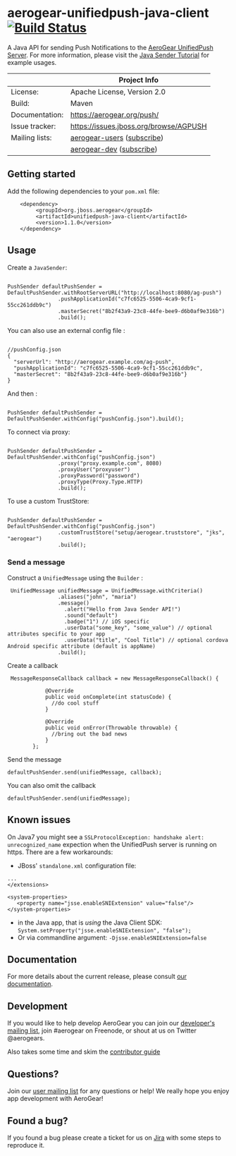 # aerogear-unifiedpush-java-client [![Build Status](https://travis-ci.org/aerogear/aerogear-unifiedpush-java-client.png)](https://travis-ci.org/aerogear/aerogear-unifiedpush-java-client)

A Java API for sending Push Notifications to the [AeroGear UnifiedPush Server](https://github.com/aerogear/aerogear-unifiedpush-server). For more information, please visit the [Java Sender Tutorial](http://aerogear.org/docs/unifiedpush/GetStartedwithJavaSender/) for example usages.

|                 | Project Info  |
| --------------- | ------------- |
| License:        | Apache License, Version 2.0  |
| Build:          | Maven  |
| Documentation:  | https://aerogear.org/push/  |
| Issue tracker:  | https://issues.jboss.org/browse/AGPUSH  |
| Mailing lists:  | [aerogear-users](http://aerogear-users.1116366.n5.nabble.com/) ([subscribe](https://lists.jboss.org/mailman/listinfo/aerogear-users))  |
|                 | [aerogear-dev](http://aerogear-dev.1069024.n5.nabble.com/) ([subscribe](https://lists.jboss.org/mailman/listinfo/aerogear-dev))  |

## Getting started

Add the following dependencies to your ```pom.xml``` file:

        <dependency>
             <groupId>org.jboss.aerogear</groupId>
             <artifactId>unifiedpush-java-client</artifactId>
             <version>1.1.0</version>
        </dependency>

## Usage

Create a ```JavaSender```:

```

PushSender defaultPushSender = DefaultPushSender.withRootServerURL("http://localhost:8080/ag-push")
                .pushApplicationId("c7fc6525-5506-4ca9-9cf1-55cc261ddb9c")
                .masterSecret("8b2f43a9-23c8-44fe-bee9-d6b0af9e316b")
                .build();
```

You can also use an external config file :

```

//pushConfig.json
{
  "serverUrl": "http://aerogear.example.com/ag-push",
  "pushApplicationId": "c7fc6525-5506-4ca9-9cf1-55cc261ddb9c",
  "masterSecret": "8b2f43a9-23c8-44fe-bee9-d6b0af9e316b"}
}

```

And then :

```

PushSender defaultPushSender = DefaultPushSender.withConfig("pushConfig.json").build();

```


To connect via proxy:

```

PushSender defaultPushSender = DefaultPushSender.withConfig("pushConfig.json")
                .proxy("proxy.example.com", 8080)
                .proxyUser("proxyuser")
                .proxyPassword("password")
                .proxyType(Proxy.Type.HTTP)
                .build();

```

To use a custom TrustStore:

```

PushSender defaultPushSender = DefaultPushSender.withConfig("pushConfig.json")
                .customTrustStore("setup/aerogear.truststore", "jks", "aerogear")
                .build();

```

### Send a message

Construct a ``` UnifiedMessage ``` using the ``` Builder ``` :

```
 UnifiedMessage unifiedMessage = UnifiedMessage.withCriteria()
                .aliases("john", "maria")
                .message()
                  .alert("Hello from Java Sender API!")
                  .sound("default")
                  .badge("1") // iOS specific
                  .userData("some_key", "some_value") // optional attributes specific to your app
                  .userData("title", "Cool Title") // optional cordova Android specific attribute (default is appName)
                .build();
```

Create a callback

```
 MessageResponseCallback callback = new MessageResponseCallback() {

            @Override
            public void onComplete(int statusCode) {
              //do cool stuff
            }

            @Override
            public void onError(Throwable throwable) {
              //bring out the bad news
            }
        };
```

Send the message


``` defaultPushSender.send(unifiedMessage, callback); ```


You can also omit the callback


``` defaultPushSender.send(unifiedMessage); ```


## Known issues

On Java7 you might see a ```SSLProtocolException: handshake alert: unrecognized_name``` expection when the UnifiedPush server is running on https. There are a few workarounds:

* JBoss' ```standalone.xml``` configuration file:
```
...
</extensions>

<system-properties>
   <property name="jsse.enableSNIExtension" value="false"/>
</system-properties>
```

* in the Java app, that is _using_ the Java Client SDK: ```System.setProperty("jsse.enableSNIExtension", "false");```
* Or via commandline argument: ```-Djsse.enableSNIExtension=false```

## Documentation

For more details about the current release, please consult [our documentation](https://aerogear.org/docs/unifiedpush/).

## Development

If you would like to help develop AeroGear you can join our [developer's mailing list](https://lists.jboss.org/mailman/listinfo/aerogear-dev), join #aerogear on Freenode, or shout at us on Twitter @aerogears.

Also takes some time and skim the [contributor guide](http://aerogear.org/docs/guides/Contributing/)

## Questions?

Join our [user mailing list](https://lists.jboss.org/mailman/listinfo/aerogear-users) for any questions or help! We really hope you enjoy app development with AeroGear!

## Found a bug?

If you found a bug please create a ticket for us on [Jira](https://issues.jboss.org/browse/AGPUSH) with some steps to reproduce it.
